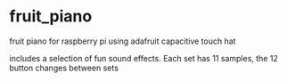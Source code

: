 # fruit_piano
fruit piano for raspberry pi using adafruit capacitive touch hat

includes a selection of fun sound effects. Each set has 11 samples, the 12 button changes between sets
